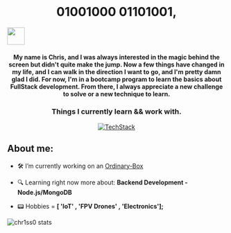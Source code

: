 <img src='https://user-images.githubusercontent.com/74038190/225813708-98b745f2-7d22-48cf-9150-083f1b00d6c9.gif' alt=""></img>
<h1 align="center">01001000 01101001,</h1> <img width="40px" src="https://user-images.githubusercontent.com/74038190/214644152-52f47eb3-5e31-4f47-8758-05c9468d5596.gif" alt="">
<h4 align="center" >My name is Chris, and I was always interested in the magic behind the screen but didn't quite make the jump. Now a few things have changed in my life, and I can walk in the direction I want to go, and I'm pretty damn glad I did. For now, I'm in a bootcamp program to learn the basics about FullStack development. From there, I always appreciate a new challenge to solve or a new technique to learn.</h4>

<h3 align="center">Things I currently learn && work with.</h3>

<div align="center" >
  <a href="https://skillicons.dev">
    <img src="https://skillicons.dev/icons?i=ts,js,html,css,sass,tailwind,react,vite,nodejs,express,mongo,docker,git,raspberrypi,figma&theme=light"  alt="TechStack"/>
  </a>
</div>

## About me:

- 🛠️ I’m currently working on an [Ordinary-Box](https://github.com/Chr1ss0/ordinary_backend)

- 🔍 Learning right now more about: **Backend Development - Node.js/MongoDB**

- 📟 Hobbies = **[ 'IoT' , 'FPV Drones' , 'Electronics'];**

<img src="https://github-readme-stats.vercel.app/api/top-langs/?username=chr1ss0&theme=dracula&layout=donut-vertical" alt="chr1ss0 stats" />
